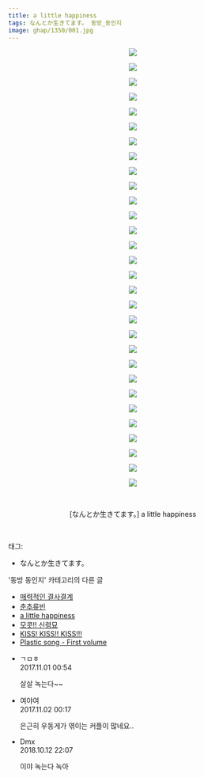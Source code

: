 ```yaml
---
title: a little happiness
tags: なんとか生きてます。 동방_동인지
image: ghap/1350/001.jpg
---
```

<div class="article">
<p style="text-align: center; clear: none; float: none;"><img src="{{ site.nasurl }}/ghap/1350/001.jpg"/></p>
<p style="text-align: center; clear: none; float: none;"><img src="{{ site.nasurl }}/ghap/1350/002.jpg"/></p>
<p style="text-align: center; clear: none; float: none;"><img src="{{ site.nasurl }}/ghap/1350/003.jpg"/></p>
<p style="text-align: center; clear: none; float: none;"><img src="{{ site.nasurl }}/ghap/1350/004.jpg"/></p>
<p style="text-align: center; clear: none; float: none;"><img src="{{ site.nasurl }}/ghap/1350/005.jpg"/></p>
<p style="text-align: center; clear: none; float: none;"><img src="{{ site.nasurl }}/ghap/1350/006.jpg"/></p>
<p style="text-align: center; clear: none; float: none;"><img src="{{ site.nasurl }}/ghap/1350/007.jpg"/></p>
<p style="text-align: center; clear: none; float: none;"><img src="{{ site.nasurl }}/ghap/1350/008.jpg"/></p>
<p style="text-align: center; clear: none; float: none;"><img src="{{ site.nasurl }}/ghap/1350/009.jpg"/></p>
<p style="text-align: center; clear: none; float: none;"><img src="{{ site.nasurl }}/ghap/1350/010.jpg"/></p>
<p style="text-align: center; clear: none; float: none;"><img src="{{ site.nasurl }}/ghap/1350/011.jpg"/></p>
<p style="text-align: center; clear: none; float: none;"><img src="{{ site.nasurl }}/ghap/1350/012.jpg"/></p>
<p style="text-align: center; clear: none; float: none;"><img src="{{ site.nasurl }}/ghap/1350/013.jpg"/></p>
<p style="text-align: center; clear: none; float: none;"><img src="{{ site.nasurl }}/ghap/1350/014.jpg"/></p>
<p style="text-align: center; clear: none; float: none;"><img src="{{ site.nasurl }}/ghap/1350/015.jpg"/></p>
<p style="text-align: center; clear: none; float: none;"><img src="{{ site.nasurl }}/ghap/1350/016.jpg"/></p>
<p style="text-align: center; clear: none; float: none;"><img src="{{ site.nasurl }}/ghap/1350/017.jpg"/></p>
<p style="text-align: center; clear: none; float: none;"><img src="{{ site.nasurl }}/ghap/1350/018.jpg"/></p>
<p style="text-align: center; clear: none; float: none;"><img src="{{ site.nasurl }}/ghap/1350/019.jpg"/></p>
<p style="text-align: center; clear: none; float: none;"><img src="{{ site.nasurl }}/ghap/1350/020.jpg"/></p>
<p style="text-align: center; clear: none; float: none;"><img src="{{ site.nasurl }}/ghap/1350/021.jpg"/></p>
<p style="text-align: center; clear: none; float: none;"><img src="{{ site.nasurl }}/ghap/1350/022.jpg"/></p>
<p style="text-align: center; clear: none; float: none;"><img src="{{ site.nasurl }}/ghap/1350/023.jpg"/></p>
<p style="text-align: center; clear: none; float: none;"><img src="{{ site.nasurl }}/ghap/1350/024.jpg"/></p>
<p style="text-align: center; clear: none; float: none;"><img src="{{ site.nasurl }}/ghap/1350/025.jpg"/></p>
<p style="text-align: center; clear: none; float: none;"><img src="{{ site.nasurl }}/ghap/1350/026.jpg"/></p>
<p style="text-align: center; clear: none; float: none;"><img src="{{ site.nasurl }}/ghap/1350/027.jpg"/></p>
<p style="text-align: center; clear: none; float: none;"><img src="{{ site.nasurl }}/ghap/1350/028.jpg"/></p>
<p style="text-align: center; clear: none; float: none;"><img src="{{ site.nasurl }}/ghap/1350/029.jpg"/></p>
<p style="text-align: center; clear: none; float: none;"><img src="{{ site.nasurl }}/ghap/1350/030.jpg"/></p>
<p style="text-align: center; clear: none; float: none;"><br/></p>
<p style="text-align: center; clear: none; float: none;">[なんとか生きてます。] a little happiness</p>
<p><br/></p>
</div><div class="tagTrail">
<p>태그: </p>
<ul>
<li>なんとか生きてます。</li>
</ul>
</div><div class="another">
<p>'동방 동인지' 카테고리의 다른 글</p>
<ul>
<li><a href="/2016-08-05-ghap_1352">매력적인 결사결계</a></li>
<li><a href="/2016-08-05-ghap_1351">춘추류빈</a></li>
<li><a href="/2016-08-05-ghap_1350">a little happiness</a></li>
<li><a href="/2016-08-05-ghap_1349">모콧!! 신령묘</a></li>
<li><a href="/2016-08-04-ghap_1348">KISS! KISS!! KISS!!!</a></li>
<li><a href="/2016-08-04-ghap_1347">Plastic song - First volume</a></li>
</ul>
</div><div class="cb_module cb_fluid">
<div class="cb_wrt cb_profile">
<div class="comment">
<ul>
<li class="cb_thumb_off" id="comment15119268">
<div class="cb_comment_area">
<div class="cb_info_area">
<div class="cb_section">
<span class="cb_nick_name">ㄱㅁㅎ</span>
</div>
<div class="cb_section">
<span class="cb_date">2017.11.01 00:54 </span>
</div>
</div>
<div class="cb_dsc_comment">
<p class="cb_dsc">
											살살 녹는다~~
										</p>
</div>
</div></li>
<li class="cb_thumb_off" id="comment15120036">
<div class="cb_comment_area">
<div class="cb_info_area">
<div class="cb_section">
<span class="cb_nick_name">여야여</span>
</div>
<div class="cb_section">
<span class="cb_date">2017.11.02 00:17 </span>
</div>
</div>
<div class="cb_dsc_comment">
<p class="cb_dsc">
											은근히 우동게가 엮이는 커플이 많네요..
										</p>
</div>
</div></li>
<li class="cb_thumb_off" id="comment15353559">
<div class="cb_comment_area">
<div class="cb_info_area">
<div class="cb_section">
<span class="cb_nick_name">Dmx</span>
</div>
<div class="cb_section">
<span class="cb_date">2018.10.12 22:07 </span>
</div>
</div>
<div class="cb_dsc_comment">
<p class="cb_dsc">
											이야 녹는다 녹아
										</p>
</div>
</div></li>
</ul>
</div>
</div><!-- commentList close -->
</div>